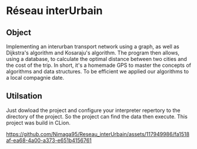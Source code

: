 # Réseau  interUrbain

## Object

Implementing an interurban transport network using a graph, as well as Dijkstra's algorithm and Kosaraju's algorithm. The program then allows, using a database, to calculate the optimal distance between two cities and the cost of the trip. In short, it's a homemade GPS to master the concepts of algorithms and data structures. To be efficient we applied our algorithms to a local compagnie date. 

## Utilsation

Just dowload the project and configure your interpreter repertory to the directory of the project. So the project can find the data then execute. This project was build in CLion.



https://github.com/Nimaga95/Reseau_interUrbain/assets/117949986/fa1518af-ea68-4a00-a373-e651b4156761

